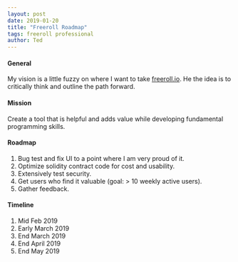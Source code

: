 ```yaml
---
layout: post
date: 2019-01-20
title: "Freeroll Roadmap"
tags: freeroll professional
author: Ted
---
```

#### General
My vision is a little fuzzy on where I want to take [freeroll.io](https://freeroll.io).
He the idea is to critically think and outline the path forward.

#### Mission
Create a tool that is helpful and adds value while developing fundamental programming skills.

#### Roadmap
1. Bug test and fix UI to a point where I am very proud of it.
2. Optimize solidity contract code for cost and usability.
3. Extensively test security.
4. Get users who find it valuable (goal: > 10 weekly active users).
5. Gather feedback.

#### Timeline
1. Mid Feb 2019
2. Early March 2019
3. End March 2019
4. End April 2019
5. End May 2019
